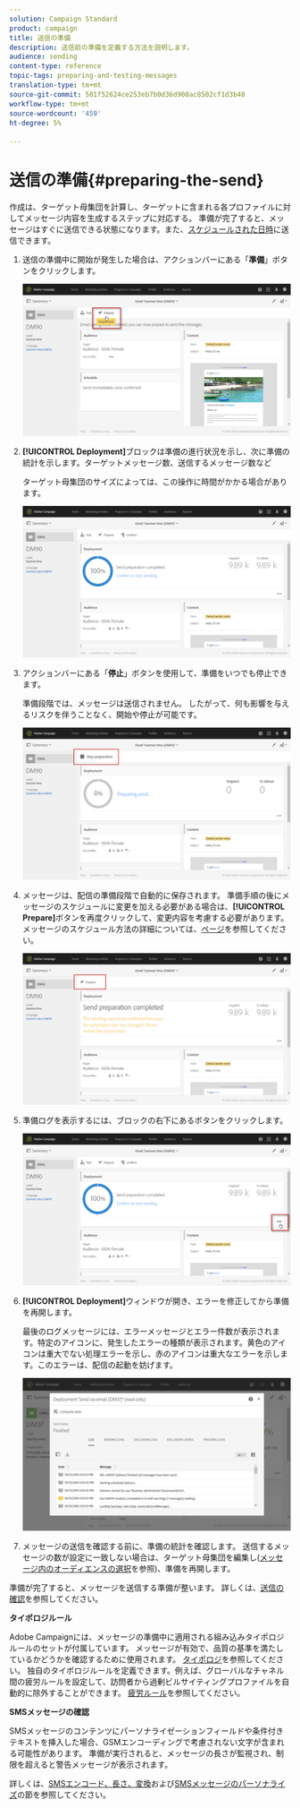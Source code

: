 ```yaml
---
solution: Campaign Standard
product: campaign
title: 送信の準備
description: 送信前の準備を定義する方法を説明します。
audience: sending
content-type: reference
topic-tags: preparing-and-testing-messages
translation-type: tm+mt
source-git-commit: 501f52624ce253eb7b0d36d908ac8502cf1d3b48
workflow-type: tm+mt
source-wordcount: '459'
ht-degree: 5%

---
```



# 送信の準備{#preparing-the-send}

作成は、ターゲット母集団を計算し、ターゲットに含まれる各プロファイルに対してメッセージ内容を生成するステップに対応する。 準備が完了すると、メッセージはすぐに送信できる状態になります。また、[スケジュールされた日時](../../sending/using/about-scheduling-messages.md)に送信できます。

1. 送信の準備中に開始が発生した場合は、アクションバーにある「**準備**」ボタンをクリックします。

   ![](assets/preparing_delivery_2.png)

1. **[!UICONTROL Deployment]**&#x200B;ブロックは準備の進行状況を示し、次に準備の統計を示します。ターゲットメッセージ数、送信するメッセージ数など

   ターゲット母集団のサイズによっては、この操作に時間がかかる場合があります。

   ![](assets/preparing_delivery.png)

1. アクションバーにある「**停止**」ボタンを使用して、準備をいつでも停止できます。

   準備段階では、メッセージは送信されません。 したがって、何も影響を与えるリスクを伴うことなく、開始や停止が可能です。

   ![](assets/preparing_delivery_6.png)

1. メッセージは、配信の準備段階で自動的に保存されます。 準備手順の後にメッセージのスケジュールに変更を加える必要がある場合は、**[!UICONTROL Prepare]**&#x200B;ボタンを再度クリックして、変更内容を考慮する必要があります。 メッセージのスケジュール方法の詳細については、[ページ](../../sending/using/about-scheduling-messages.md)を参照してください。

   ![](assets/preparing_delivery_5.png)

1. 準備ログを表示するには、ブロックの右下にあるボタンをクリックします。

   ![](assets/preparing_delivery_4.png)

1. **[!UICONTROL Deployment]**&#x200B;ウィンドウが開き、エラーを修正してから準備を再開します。

   最後のログメッセージには、エラーメッセージとエラー件数が表示されます。特定のアイコンに、発生したエラーの種類が表示されます。黄色のアイコンは重大でない処理エラーを示し、赤のアイコンは重大なエラーを示します。このエラーは、配信の起動を妨げます。

   ![](assets/preparing_delivery_3.png)

1. メッセージの送信を確認する前に、準備の統計を確認します。 送信するメッセージの数が設定に一致しない場合は、ターゲット母集団を編集し([メッセージ内のオーディエンスの選択](../../audiences/using/selecting-an-audience-in-a-message.md)を参照)、準備を再開します。

準備が完了すると、メッセージを送信する準備が整います。 詳しくは、[送信の確認](../../sending/using/confirming-the-send.md)を参照してください。

**タイポロジルール**

Adobe Campaignには、メッセージの準備中に適用される組み込みタイポロジルールのセットが付属しています。 メッセージが有効で、品質の基準を満たしているかどうかを確認するために使用されます。 [タイポロジ](../../sending/using/about-typology-rules.md)を参照してください。 独自のタイポロジルールを定義できます。例えば、グローバルなチャネル間の疲労ルールを設定して、訪問者から過剰ビルサイティングプロファイルを自動的に除外することができます。 [疲労ルール](../../sending/using/fatigue-rules.md)を参照してください。

**SMSメッセージの確認**

SMSメッセージのコンテンツにパーソナライゼーションフィールドや条件付きテキストを挿入した場合、GSMエンコーディングで考慮されない文字が含まれる可能性があります。 準備が実行されると、メッセージの長さが監視され、制限を超えると警告メッセージが表示されます。

詳しくは、[SMSエンコード、長さ、変換](../../administration/using/configuring-sms-channel.md#sms-encoding--length-and-transliteration)および[SMSメッセージのパーソナライズ](../../channels/using/personalizing-sms-messages.md)の節を参照してください。
